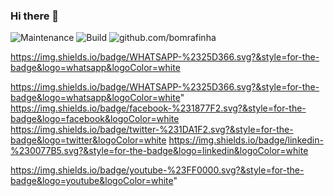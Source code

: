 ### Hi there 👋



![Maintenance](https://img.shields.io/maintenance/yes/2020)
![Build](https://img.shields.io/badge/Build-1.2.30.477-brightgreen) 
![github.com/bomrafinha](https://img.shields.io/badge/WHATSAPP-%2325D366.svg?&style=for-the-badge&logo=whatsapp&logoColor=white)

<a href="github.com/bomrafinha">https://img.shields.io/badge/WHATSAPP-%2325D366.svg?&style=for-the-badge&logo=whatsapp&logoColor=white</a>

https://img.shields.io/badge/WHATSAPP-%2325D366.svg?&style=for-the-badge&logo=whatsapp&logoColor=white"
https://img.shields.io/badge/facebook-%231877F2.svg?&style=for-the-badge&logo=facebook&logoColor=white
https://img.shields.io/badge/twitter-%231DA1F2.svg?&style=for-the-badge&logo=twitter&logoColor=white
https://img.shields.io/badge/linkedin-%230077B5.svg?&style=for-the-badge&logo=linkedin&logoColor=white

https://img.shields.io/badge/youtube-%23FF0000.svg?&style=for-the-badge&logo=youtube&logoColor=white"

<!--
**bomrafinha/bomrafinha** is a ✨ _special_ ✨ repository because its `README.md` (this file) appears on your GitHub profile.

Here are some ideas to get you started:

- 🔭 I’m currently working on ...
- 🌱 I’m currently learning ...
- 👯 I’m looking to collaborate on ...
- 🤔 I’m looking for help with ...
- 💬 Ask me about ...
- 📫 How to reach me: ...
- 😄 Pronouns: ...
- ⚡ Fun fact: ...
-->
